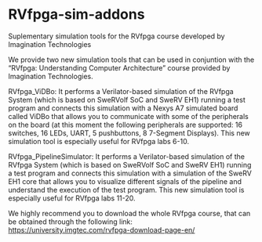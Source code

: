 # RVfpga-sim-addons
Suplementary simulation tools for the RVfpga course developed by Imagination Technologies

We provide two new simulation tools that can be used in conjuntion with the “RVfpga: Understanding Computer Architecture” course provided by Imagination Technologies. 

RVfpga_ViDBo: It performs a Verilator-based simulation of the RVfpga System (which is based on SweRVolf SoC and SweRV EH1) running a test program and connects this simulation with a Nexys A7 simulated board called ViDBo that allows you to communicate with some of the peripherals on the board (at this moment the following peripherals are supported: 16 switches, 16 LEDs, UART, 5 pushbuttons, 8 7-Segment Displays). This new simulation tool is especially useful for RVfpga labs 6-10. 

RVfpga_PipelineSimulator: It performs a Verilator-based simulation of the RVfpga System (which is based on SweRVolf SoC and SweRV EH1) running a test program and connects this simulation with a simulation of the SweRV EH1 core that allows you to visualize different signals of the pipeline and understand the execution of the test program. This new simulation tool is especially useful for RVfpga labs 11-20. 

We highly recommend you to download the whole RVfpga course, that can be obtained through the following link: https://university.imgtec.com/rvfpga-download-page-en/